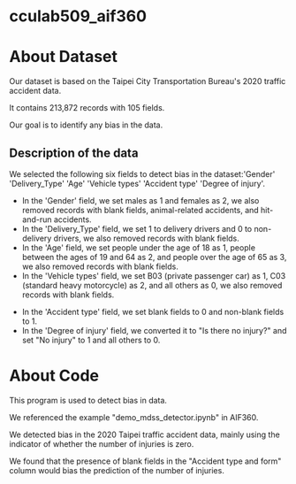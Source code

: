 # cculab509_aif360
About Dataset
=
<p>Our dataset is based on the Taipei City Transportation Bureau's 2020 traffic accident data. </p>
<p>It contains 213,872 records with 105 fields. </p>
<p>Our goal is to identify any bias in the data.</p>

Description of the data
-
We selected the following six fields to detect bias in the dataset:'Gender'	'Delivery_Type'	'Age'	'Vehicle types'	'Accident type'	'Degree of injury'.
+ In the 'Gender' field, we set males as 1 and females as 2, we also removed records with blank fields, animal-related accidents, and hit-and-run accidents.
+ In the 'Delivery_Type' field, we set 1 to delivery drivers and 0 to non-delivery drivers, we also removed records with blank fields.
+ In the 'Age' field, we set people under the age of 18 as 1, people between the ages of 19 and 64 as 2, and people over the age of 65 as 3, we also removed records with blank fields.
+ In the 'Vehicle types' field, we set B03 (private passenger car) as 1, C03 (standard heavy motorcycle) as 2, and all others as 0, we also removed records with blank fields.
* In the 'Accident type' field, we set blank fields to 0 and non-blank fields to 1.
* In the 'Degree of injury' field, we converted it to "Is there no injury?" and set "No injury" to 1 and all others to 0.

About Code
=
<p>This program is used to detect bias in data.</p>
<p>We referenced the example "demo_mdss_detector.ipynb" in AIF360.</p>
<p>We detected bias in the 2020 Taipei traffic accident data, mainly using the indicator of whether the number of injuries is zero.</p>
<p>We found that the presence of blank fields in the "Accident type and form" column would bias the prediction of the number of injuries.</p>
















